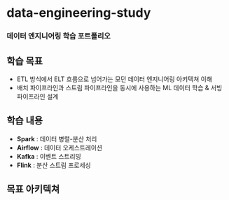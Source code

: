 # data-engineering-study
### 데이터 엔지니어링 학습 포트폴리오

## 학습 목표
- ETL 방식에서 ELT 흐름으로 넘어가는 모던 데이터 엔지니어링 아키텍쳐 이해
- 배치 파이프라인과 스트림 파이프라인을 동시에 사용하는 ML 데이터 학습 & 서빙 파이프라인 설계

## 학습 내용
- **Spark** : 데이터 병렬-분산 처리
- **Airflow** : 데이터 오케스트레이션
- **Kafka** : 이벤트 스트리밍
- **Flink** : 분산 스트림 프로세싱

## 목표 아키텍쳐

